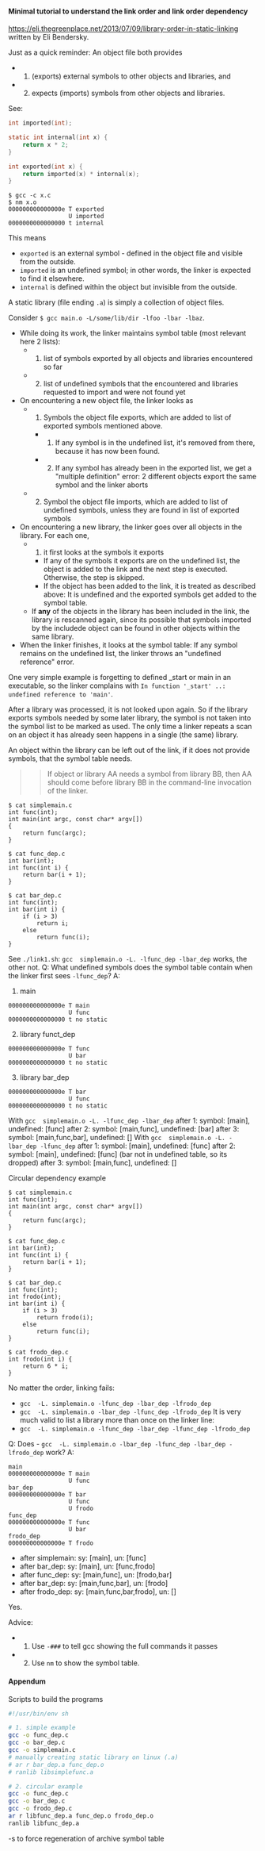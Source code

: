 #### Minimal tutorial to understand the link order and link order dependency ####

https://eli.thegreenplace.net/2013/07/09/library-order-in-static-linking written by Eli Bendersky.

Just as a quick reminder: An object file both provides
- 1. (exports) external symbols to other objects and libraries, and
- 2. expects (imports) symbols from other objects and libraries.

See:
```c
int imported(int);

static int internal(int x) {
    return x * 2;
}

int exported(int x) {
    return imported(x) * internal(x);
}
```
```
$ gcc -c x.c
$ nm x.o
000000000000000e T exported
                 U imported
0000000000000000 t internal
```

This means
- `exported` is an external symbol - defined in the object file and visible from the outside.
- `imported` is an undefined symbol; in other words, the linker is expected to find it elsewhere.
- `internal` is defined within the object but invisible from the outside.

A static library (file ending `.a`) is simply a collection of object files.

Consider `$ gcc main.o -L/some/lib/dir -lfoo -lbar -lbaz`.


- While doing its work, the linker maintains symbol table (most relevant here 2 lists):
  * 1. list of symbols exported by all objects and libraries encountered so far
  * 2. list of undefined symbols that the encountered and libraries requested to import and were not found yet
- On encountering a new object file, the linker looks as
  * 1. Symbols the object file exports, which are added to list of exported symbols mentioned above.
    - 1. If any symbol is in the undefined list, it's removed from there, because it has now been found.
    - 2. If any symbol has already been in the exported list, we get a "multiple definition" error: 2 different
    objects export the same symbol and the linker aborts
  * 2. Symbol the object file imports, which are added to list of undefined symbols, unless they are found in
    list of exported symbols
- On encountering a new library, the linker goes over all objects in the library. For each one,
  * 1. it first looks at the symbols it exports
    - If any of the symbols it exports are on the undefined list, the object is added to the link and the next
      step is executed. Otherwise, the step is skipped.
    - If the object has been added to the link, it is treated as described above: It is undefined and the 
      exported symbols get added to the symbol table.
  * If **any** of the objects in the library has been included in the link, the library is rescanned again,
    since its possible that symbols imported by the includede object can be found in other objects within
    the same library.
- When the linker finishes, it looks at the symbol table: If any symbol remains on the undefined list,
  the linker throws an "undefined reference" error.
  
One very simple example is forgetting to defined _start or main in an executable, so the linker
complains with `In function '_start' ..: undefined reference to 'main'`.

After a library was processed, it is not looked upon again. So if the library exports symbols needed
by some later library, the symbol is not taken into the symbol list to be marked as used.
The only time a linker repeats a scan on an object it has already seen happens in a single (the same) library.

An object within the library can be left out of the link, if it does not provide symbols, that the
symbol table needs.

>> If object or library AA needs a symbol from library BB, 
>> then AA should come before library BB in the command-line invocation of the linker.

```
$ cat simplemain.c
int func(int);
int main(int argc, const char* argv[])
{
    return func(argc);
}

$ cat func_dep.c
int bar(int);
int func(int i) {
    return bar(i + 1);
}

$ cat bar_dep.c
int func(int);
int bar(int i) {
    if (i > 3)
        return i;
    else
        return func(i);
}
```
See `./link1.sh`: `gcc  simplemain.o -L. -lfunc_dep -lbar_dep` works, the other not.
Q: What undefined symbols does the symbol table contain when the linker first sees `-lfunc_dep`?
A: 
1. main
```
000000000000000e T main
                 U func
0000000000000000 t no static
```
2. library funct_dep
```
000000000000000e T func
                 U bar
0000000000000000 t no static
```
3. library bar_dep
```
000000000000000e T bar
                 U func
0000000000000000 t no static
```
With `gcc  simplemain.o -L. -lfunc_dep -lbar_dep`
after 1: symbol: [main], undefined: [func]
after 2: symbol: [main,func], undefined: [bar]
after 3: symbol: [main,func,bar], undefined: []
With `gcc  simplemain.o -L. -lbar_dep -lfunc_dep`
after 1: symbol: [main], undefined: [func]
after 2: symbol: [main], undefined: [func] (bar not in undefined table, so its dropped)
after 3: symbol: [main,func], undefined: []

Circular dependency example
```
$ cat simplemain.c
int func(int);
int main(int argc, const char* argv[])
{
    return func(argc);
}

$ cat func_dep.c
int bar(int);
int func(int i) {
    return bar(i + 1);
}

$ cat bar_dep.c
int func(int);
int frodo(int);
int bar(int i) {
    if (i > 3)
        return frodo(i);
    else
        return func(i);
}

$ cat frodo_dep.c
int frodo(int i) {
    return 6 * i;
}
```
No matter the order, linking fails:
- `gcc  -L. simplemain.o -lfunc_dep -lbar_dep -lfrodo_dep`
- `gcc  -L. simplemain.o -lbar_dep -lfunc_dep -lfrodo_dep`
It is very much valid to list a library more than once on the linker line:
- `gcc  -L. simplemain.o -lfunc_dep -lbar_dep -lfunc_dep -lfrodo_dep`

Q: Does - `gcc  -L. simplemain.o -lbar_dep -lfunc_dep -lbar_dep -lfrodo_dep` work?
A:
```
main
000000000000000e T main
                 U func
bar_dep
000000000000000e T bar
                 U func
                 U frodo
func_dep
000000000000000e T func
                 U bar
frodo_dep
000000000000000e T frodo
```

- after simplemain: sy: [main], un: [func]
- after bar_dep: sy: [main], un: [func,frodo]
- after func_dep: sy: [main,func], un: [frodo,bar]
- after bar_dep: sy: [main,func,bar], un: [frodo]
- after frodo_dep: sy: [main,func,bar,frodo], un: []

Yes.

Advice:
- 1. Use `-###` to tell gcc showing the full commands it passes
- 2. Use `nm` to show the symbol table.

#### Appendum

Scripts to build the programs

```sh
#!/usr/bin/env sh

# 1. simple example
gcc -o func_dep.c
gcc -o bar_dep.c
gcc -o simplemain.c
# manually creating static library on linux (.a)
# ar r bar_dep.a func_dep.o
# ranlib libsimplefunc.a

# 2. circular example
gcc -o func_dep.c
gcc -o bar_dep.c
gcc -o frodo_dep.c
ar r libfunc_dep.a func_dep.o frodo_dep.o
ranlib libfunc_dep.a
```

-s to force regeneration of archive symbol table
